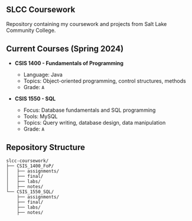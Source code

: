## SLCC Coursework

Repository containing my coursework and projects from Salt Lake Community College.

## Current Courses (Spring 2024)

- **CSIS 1400 - Fundamentals of Programming**
  - Language: Java
  - Topics: Object-oriented programming, control structures, methods
  - Grade: `A`

- **CSIS 1550 - SQL**
  - Focus: Database fundamentals and SQL programming
  - Tools: MySQL
  - Topics: Query writing, database design, data manipulation
  - Grade: `A`

## Repository Structure

```plaintext
slcc-coursework/
├── CSIS_1400_FoP/
│   ├── assignments/
│   ├── final/
│   ├── labs/
│   ├── notes/
└── CSIS_1550_SQL/
    ├── assignments/
    ├── final/
    ├── labs/
    ├── notes/
```

